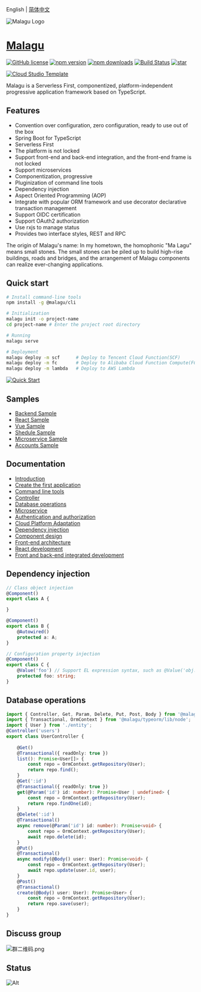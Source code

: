 English | [简体中文](./README.zh-cn.md)

![Malagu Logo](https://cellbang-lib.oss-cn-hangzhou.aliyuncs.com/Malagu%20Logo%20Green.svg) 
# [Malagu](https://malagu.cellbang.com/) 

[![GitHub license](https://img.shields.io/badge/license-MIT-blue.svg)](https://github.com/cellbang/malagu/blob/master/LICENSE)
[![npm version](https://img.shields.io/npm/v/@malagu/core.svg?style=flat)](https://www.npmjs.com/org/malagu)
[![npm downloads](https://img.shields.io/npm/dm/@malagu/core.svg?style=flat)](https://www.npmjs.com/org/malagu)
[![Build Status](https://github.com/cellbang/malagu/workflows/Build/badge.svg?branch=master)](https://github.com/cellbang/malagu/actions?query=branch%3Amaster+event%3Apush+event%3Aschedule)
[![star](https://gitee.com/cellbang/malagu/badge/star.svg?theme=dark)](https://gitee.com/cellbang/malagu)

[![Cloud Studio Template](https://cs-res.codehub.cn/common/assets/icon-badge.svg)](https://cloudstudio.net/templates/edrZ4u5se8)

Malagu is a Serverless First, componentized, platform-independent progressive application framework based on TypeScript.

## Features

- Convention over configuration, zero configuration, ready to use out of the box
- Spring Boot for TypeScript
- Serverless First
- The platform is not locked
- Support front-end and back-end integration, and the front-end frame is not locked
- Support microservices
- Componentization, progressive
- Pluginization of command line tools
- Dependency injection
- Aspect Oriented Programming (AOP)
- Integrate with popular ORM framework and use decorator declarative transaction management
- Support OIDC certification
- Support OAuth2 authorization
- Use rxjs to manage status
- Provides two interface styles, REST and RPC

The origin of Malagu's name: In my hometown, the homophonic "Ma Lagu" means small stones. The small stones can be piled up to build high-rise buildings, roads and bridges, and the arrangement of Malagu components can realize ever-changing applications.

## Quick start

```bash
# Install command-line tools
npm install -g @malagu/cli

# Initialization
malagu init -o project-name
cd project-name # Enter the project root directory

# Running
malagu serve

# Deployment
malagu deploy -m scf      # Deploy to Tencent Cloud Function(SCF)
malagu deploy -m fc       # Deploy to Alibaba Cloud Function Compute(FC)
malagu deploy -m lambda   # Deploy to AWS Lambda
```
[![Quick Start](https://asciinema.org/a/474104.svg)](https://asciinema.org/a/474104?speed=2.5&autoplay=1)

## Samples

- [Backend Sample](https://cloudstudio.net/templates/5QnU8uuBCE)
- [React Sample](https://cloudstudio.net/templates/5QWIO8Jazj)
- [Vue Sample](https://cloudstudio.net/templates/5QuWSgAul5)
- [Shedule Sample](https://cloudstudio.net/templates/5BfaTPi5n5)
- [Microservice Sample](https://cloudstudio.net/templates/5QxzzZvxvx)
- [Accounts Sample](https://cloudstudio.net/templates/5QOrLlMcV6)

## Documentation

- [Introduction](https://malagu.cellbang.com/guide/%E4%BB%8B%E7%BB%8D)
- [Create the first application](https://malagu.cellbang.com/guide/%E5%88%9B%E5%BB%BA%E7%AC%AC%E4%B8%80%E4%B8%AA%E5%BA%94%E7%94%A8)
- [Command line tools](https://malagu.cellbang.com/guide/%E5%91%BD%E4%BB%A4%E8%A1%8C%E5%B7%A5%E5%85%B7)
- [Controller](https://malagu.cellbang.com/guide/%E6%8E%A7%E5%88%B6%E5%99%A8)
- [Database operations](https://malagu.cellbang.com/guide/%E6%95%B0%E6%8D%AE%E5%BA%93typeorm)
- [Microservice](https://malagu.cellbang.com/dev/%E5%BE%AE%E6%9C%8D%E5%8A%A1)
- [Authentication and authorization](https://malagu.cellbang.com/guide/%E8%AE%A4%E8%AF%81%E4%B8%8E%E6%8E%88%E6%9D%83)
- [Cloud Platform Adaptation](https://malagu.cellbang.com/cloud/%E4%BA%91%E5%B9%B3%E5%8F%B0%E9%80%82%E9%85%8D)
- [Dependency injection](https://malagu.cellbang.com/guide/%E4%BE%9D%E8%B5%96%E6%B3%A8%E5%85%A5)
- [Component design](https://malagu.cellbang.com/guide/%E7%BB%84%E4%BB%B6%E8%AE%BE%E8%AE%A1)
- [Front-end architecture](https://malagu.cellbang.com/guide/%E5%89%8D%E7%AB%AF%E6%9E%B6%E6%9E%84)
- [React development](https://malagu.cellbang.com/dev/react)
- [Front and back-end integrated development](https://malagu.cellbang.com/dev/%E5%89%8D%E5%90%8E%E7%AB%AF%E4%B8%80%E4%BD%93%E5%8C%96%E5%BC%80%E5%8F%91)


## Dependency injection

```typescript
// Class object injection
@Component()
export class A {

}

@Component()
export class B {
    @Autowired()
    protected a: A;
}

// Configuration property injection
@Component()
export class C {
    @Value('foo') // Support EL expression syntax, such as @Value('obj.xxx'), @Value('arr[1]') etc.
    protected foo: string;
}
```

## Database operations

```typescript
import { Controller, Get, Param, Delete, Put, Post, Body } from '@malagu/mvc/lib/node';
import { Transactional, OrmContext } from '@malagu/typeorm/lib/node';
import { User } from './entity';
@Controller('users')
export class UserController {
    
    @Get()
    @Transactional({ readOnly: true })
    list(): Promise<User[]> {
        const repo = OrmContext.getRepository(User);
        return repo.find();
    }
    @Get(':id')
    @Transactional({ readOnly: true })
    get(@Param('id') id: number): Promise<User | undefined> {
        const repo = OrmContext.getRepository(User);
        return repo.findOne(id);
    }
    @Delete(':id')
    @Transactional()
    async remove(@Param('id') id: number): Promise<void> {
        const repo = OrmContext.getRepository(User);
        await repo.delete(id);
    }
    @Put()
    @Transactional()
    async modify(@Body() user: User): Promise<void> {
        const repo = OrmContext.getRepository(User);
        await repo.update(user.id, user);
    }
    @Post()
    @Transactional()
    create(@Body() user: User): Promise<User> {
        const repo = OrmContext.getRepository(User);
        return repo.save(user);
    }
}
```

## Discuss group

![群二维码.png](https://cellbang-lib.oss-cn-hangzhou.aliyuncs.com/%E7%BE%A4%E4%BA%8C%E7%BB%B4%E7%A0%81.png)

## Status
![Alt](https://repobeats.axiom.co/api/embed/59b39c98717cf1ae18b57f24d2efe91617e3a6f1.svg "Repobeats analytics image")

